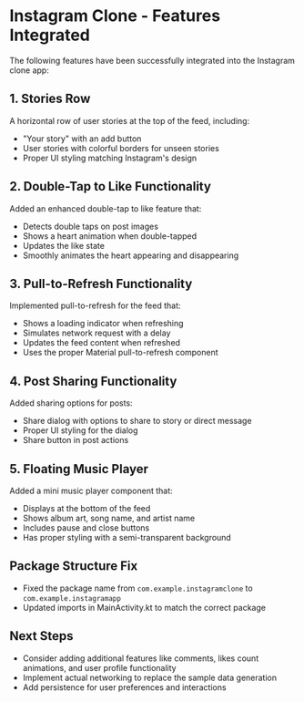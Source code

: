 # Instagram Clone - Features Integrated

The following features have been successfully integrated into the Instagram clone app:

## 1. Stories Row
A horizontal row of user stories at the top of the feed, including:
- "Your story" with an add button
- User stories with colorful borders for unseen stories
- Proper UI styling matching Instagram's design

## 2. Double-Tap to Like Functionality
Added an enhanced double-tap to like feature that:
- Detects double taps on post images
- Shows a heart animation when double-tapped
- Updates the like state
- Smoothly animates the heart appearing and disappearing

## 3. Pull-to-Refresh Functionality
Implemented pull-to-refresh for the feed that:
- Shows a loading indicator when refreshing
- Simulates network request with a delay
- Updates the feed content when refreshed
- Uses the proper Material pull-to-refresh component

## 4. Post Sharing Functionality
Added sharing options for posts:
- Share dialog with options to share to story or direct message
- Proper UI styling for the dialog
- Share button in post actions

## 5. Floating Music Player
Added a mini music player component that:
- Displays at the bottom of the feed
- Shows album art, song name, and artist name
- Includes pause and close buttons
- Has proper styling with a semi-transparent background

## Package Structure Fix
- Fixed the package name from `com.example.instagramclone` to `com.example.instagramapp`
- Updated imports in MainActivity.kt to match the correct package

## Next Steps
- Consider adding additional features like comments, likes count animations, and user profile functionality
- Implement actual networking to replace the sample data generation
- Add persistence for user preferences and interactions
